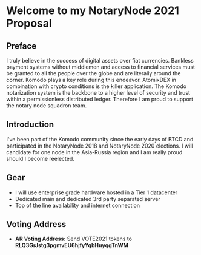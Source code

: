 # Welcome to my NotaryNode 2021 Proposal

## Preface
I truly believe in the success of digital assets over fiat currencies. Bankless payment systems without middlemen and access to financial services must be granted to all the people over the globe and are literally around the corner. Komodo plays a key role during this endeavor. AtomixDEX in combination with crypto conditions is the killer application. The Komodo notarization system is the backbone to a higher level of security and trust within a permissionless distributed ledger. Therefore I am proud to support the notary node squadron team.

## Introduction
I've been part of the Komodo community since the early days of BTCD and participated in the NotaryNode 2018 and NotaryNode 2020 elections. I will candidate for one node in the Asia-Russia region and I am really proud should I become reelected. 

## Gear

- I will use enterprise grade hardware hosted in a Tier 1 datacenter
- Dedicated main and dedicated 3rd party separated server
- Top of the line availability and internet connection

## Voting Address

- **AR Voting Address:** Send VOTE2021 tokens to **RLQ3GrJstg3pgmvEU6hjfyYqbHuyqgTnWM**
